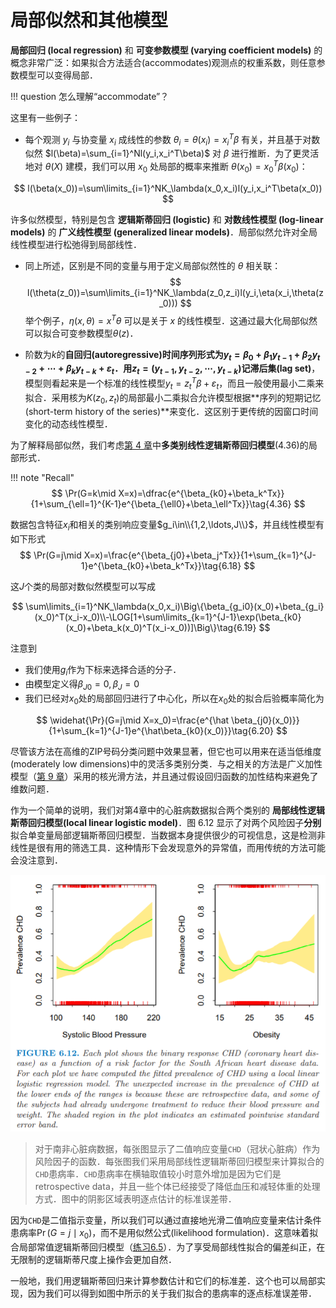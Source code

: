 # 局部似然和其他模型

**局部回归 (local regression)** 和 **可变参数模型 (varying coefficient models)** 的概念非常广泛：如果拟合方法适合(accommodates)观测点的权重系数，则任意参数模型可以变得局部．

!!! question
    怎么理解“accommodate”？

这里有一些例子：

- 每个观测 $y_i$ 与协变量 $x_i$ 成线性的参数 $\theta_i=\theta(x_i)=x_i^T\beta$ 有关，并且基于对数似然 $l(\beta)=\sum_{i=1}^Nl(y_i,x_i^T\beta)$ 对 $\beta$ 进行推断．为了更灵活地对 $\theta(X)$ 建模，我们可以用 $x_0$ 处局部的概率来推断 $\theta(x_0)=x_0^T\beta(x_0)$：

$$
l(\beta(x_0))=\sum\limits_{i=1}^NK_\lambda(x_0,x_i)l(y_i,x_i^T\beta(x_0))
$$

许多似然模型，特别是包含 **逻辑斯蒂回归 (logistic)** 和 **对数线性模型 (log-linear models)** 的 **广义线性模型 (generalized linear models)**．局部似然允许对全局线性模型进行松弛得到局部线性．

- 同上所述，区别是不同的变量与用于定义局部似然性的 $\theta$ 相关联：
$$
l(\theta(z_0))=\sum\limits_{i=1}^NK_\lambda(z_0,z_i)l(y_i,\eta(x_i,\theta(z_0)))
$$
举个例子，$\eta(x,\theta)=x^T\theta$ 可以是关于 $x$ 的线性模型．这通过最大化局部似然可以拟合可变参数模型$\theta(z)$．

- 阶数为$k$的**自回归(autoregressive)**时间序列形式为$y_t=\beta_0+\beta_1y_{t-1}+\beta_2y_{t-2}+\cdots+\beta_ky_{t-k}+\varepsilon_t$．用$z_t=(y_{t-1},y_{t-2},\cdots,y_{t-k})$记**滞后集(lag set)**，模型则看起来是一个标准的线性模型$y_t=z_t^T\beta+\varepsilon_t$，而且一般使用最小二乘来拟合．采用核为$K(z_0,z_t)$的局部最小二乘拟合允许模型根据**序列的短期记忆(short-term history of the series)**来变化．这区别于更传统的因窗口时间变化的动态线性模型．

为了解释局部似然，我们考虑[第 4 章](../04-Linear-Methods-for-Classification/4.4-Logistic-Regression/index.html)中**多类别线性逻辑斯蒂回归模型**(4.36)的局部形式．

!!! note "Recall"
    $$
    \Pr(G=k\mid X=x)=\dfrac{e^{\beta_{k0}+\beta_k^Tx}}{1+\sum_{\ell=1}^{K-1}e^{\beta_{\ell0}+\beta_\ell^Tx}}\tag{4.36}
    $$


数据包含特征$x_i$和相关的类别响应变量$g_i\in\\{1,2,\ldots,J\\}$，并且线性模型有如下形式
$$
\Pr(G=j\mid X=x)=\frac{e^{\beta_{j0}+\beta_j^Tx}}{1+\sum_{k=1}^{J-1}e^{\beta_{k0}+\beta_k^Tx}}\tag{6.18}
$$

这$J$个类的局部对数似然模型可以写成

$$
\sum\limits_{i=1}^NK_\lambda(x_0,x_i)\Big\{\beta_{g_i0}(x_0)+\beta_{g_i}(x_0)^T(x_i-x_0)\\-\LOG[1+\sum\limits_{k=1}^{J-1}\exp(\beta_{k0}(x_0)+\beta_k(x_0)^T(x_i-x_0))]\Big\}\tag{6.19}
$$

注意到

- 我们使用$g_i$作为下标来选择合适的分子．
- 由模型定义得$\beta_{J0}=0,\beta_J=0$
- 我们已经对$x_0$处的局部回归进行了中心化，所以在$x_0$处的拟合后验概率简化为

$$
\widehat{\Pr}(G=j\mid X=x_0)=\frac{e^{\hat \beta_{j0}(x_0)}}{1+\sum_{k=1}^{J-1}e^{\hat\beta_{k0}(x_0)}}\tag{6.20}
$$

尽管该方法在高维的ZIP号码分类问题中效果显著，但它也可以用来在适当低维度(moderately low dimensions)中的灵活多类别分类．与之相关的方法是广义加性模型（[第 9 章](../09%20Additive%20Models,%20Trees,%20and%20Related%20Methods/9.1%20Generalized%20Additive%20Models/index.html)）采用的核光滑方法，并且通过假设回归函数的加性结构来避免了维数问题．

作为一个简单的说明，我们对第4章中的心脏病数据拟合两个类别的 **局部线性逻辑斯蒂回归模型(local linear logistic model)**．图 6.12 显示了对两个风险因子**分别**拟合单变量局部逻辑斯蒂回归模型．当数据本身提供很少的可视信息，这是检测非线性是很有用的筛选工具．这种情形下会发现意外的异常值，而用传统的方法可能会没注意到．

![](../img/06/fig6.12.png)

> 对于南非心脏病数据，每张图显示了二值响应变量`CHD`（冠状心脏病）作为风险因子的函数．每张图我们采用局部线性逻辑斯蒂回归模型来计算拟合的`CHD`患病率．`CHD`患病率在横轴取值较小时意外增加是因为它们是retrospective data，并且一些个体已经接受了降低血压和减轻体重的处理方式．图中的阴影区域表明逐点估计的标准误差带．

因为`CHD`是二值指示变量，所以我们可以通过直接地光滑二值响应变量来估计条件患病率$\Pr(G=j\mid x_0)$，而不是用似然公式(likelihood formulation)．这意味着拟合局部常值逻辑斯蒂回归模型（[练习6.5](https://github.com/szcf-weiya/ESL-CN/issues/84)）．为了享受局部线性拟合的偏差纠正，在无限制的逻辑斯蒂尺度上操作会更加自然．

一般地，我们用逻辑斯蒂回归来计算参数估计和它们的标准差．这个也可以局部实现，因为我们可以得到如图中所示的关于我们拟合的患病率的逐点标准误差带．


